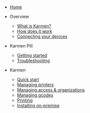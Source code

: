 <!-- docs/_sidebar.md -->

* [Home](/)

* Overview

  * [What is Karmen?](about-karmen.md)
  * [How does it work](how-does-it-work.md)
  * [Connecting your devices](connecting-your-devices.md)

* Karmen Pill

  * [Getting started](pill-getting-started.md)
  * [Troubleshooting](pill-troubleshooting.md)

* Karmen

  * [Quick start](quickstart.md)
  * [Managing printers](printers.md)
  * [Managing access & organizations](access.md)
  * [Managing gcodes](gcodes.md)
  * [Printing](printing.md)
  * [Installing on-premise](on-premise.md)
